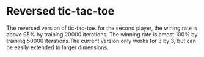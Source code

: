 # Reversed tic-tac-toe
The reversed version of tic-tac-toe. for the second player, the wining rate is above 95% by training 20000 iterations.
The winning rate is amost 100% by training 50000 iterations.The current version only works for 3 by 3, but can be easily
extended to larger dimensions.

